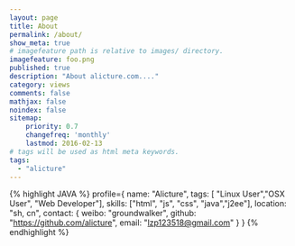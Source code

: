```yaml
---
layout: page
title: About
permalink: /about/
show_meta: true
# imagefeature path is relative to images/ directory.
imagefeature: foo.png
published: true
description: "About alicture.com...."
category: views
comments: false
mathjax: false
noindex: false
sitemap:
    priority: 0.7
    changefreq: 'monthly'
    lastmod: 2016-02-13
# tags will be used as html meta keywords.    
tags:
  - "alicture"
---
```


{% highlight JAVA %}
profile={
    name: "Alicture",
    tags: [ "Linux User","OSX User", "Web Developer"],
    skills: ["html", "js", "css", "java","j2ee"],
    location: "sh, cn",
    contact: {
        weibo: "groundwalker",
        github: "https://github.com/alicture",
        email: "lzp123518@gmail.com"
    }
}
{% endhighlight %}


